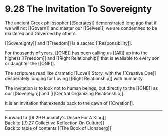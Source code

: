 # 9.28 The Invitation To Sovereignty

The ancient Greek philosopher [[Socrates]] demonstrated long ago that if we will not [[Govern]] and master our [[Selves]], we are condemned to be mastered and Governed by others. 

[[Sovereignty]] and [[Freedom]] is a sacred [[Responsibility]].

For thousands of years, [[ONE]] has been calling us [[All]] up into the highest [[Freedom]] and [[Right Relationship]] that is available to every son or daughter the [[ONE]].

The scriptures read like dramatic [[Love]] Story, with the [[Creative One]] desperately longing for Loving [[Right Relationship]] with humanity. 

The invitation is to look not to human beings, but directly to the [[ONE]] as our [[Sovereign]] and [[[Central Organizing Relationship]]. 

It is an invitation that extends back to the dawn of [[Creation]].

___

Forward to [[9.29 Humanity's Desire For A King]]         
Back to [[9.27 Collective Reflection On Culture]]              
Back to table of contents [[The Book of Lionsberg]]  